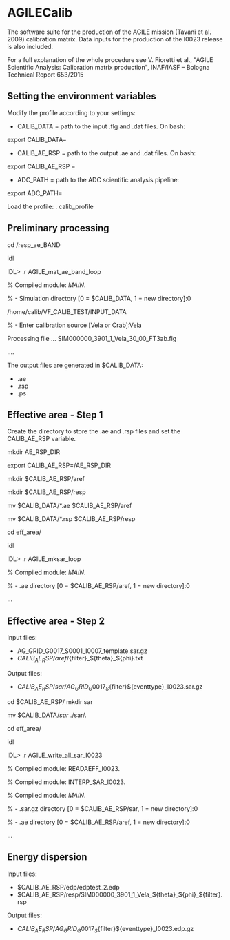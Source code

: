 # AGILECalib
The software suite for the production of the AGILE mission (Tavani et al. 2009) calibration matrix.
Data inputs for the production of the I0023 release is also included.

For a full explanation of the whole procedure see V. Fioretti et al., "AGILE Scientific Analysis: Calibration matrix production", INAF/IASF – Bologna Technical Report 653/2015

## Setting the environment variables

Modify the profile according to your settings:
- CALIB_DATA = path to the input .flg and .dat files. On bash:

export CALIB_DATA=<path>

- CALIB_AE_RSP = path to the output .ae and .dat files. On bash:

export CALIB_AE_RSP =<path>

- ADC_PATH = path to the ADC scientific analysis pipeline:

export ADC_PATH=<path>

Load the profile:
. calib_profile

## Preliminary processing

cd /resp_ae_BAND

idl

IDL> .r AGILE_mat_ae_band_loop

% Compiled module: $MAIN$.

% - Simulation directory [0 = $CALIB_DATA, 1 = new directory]:0

/home/calib/VF_CALIB_TEST/INPUT_DATA

% - Enter calibration source [Vela or Crab]:Vela

Processing file ... SIM000000_3901_1_Vela_30_00_FT3ab.flg

....

The output files are generated in $CALIB_DATA:
- <filename>.ae
- <filename>.rsp
- <filename>.ps

## Effective area - Step 1

Create the directory to store the .ae and .rsp files and set the CALIB_AE_RSP variable.

mkdir AE_RSP_DIR

export CALIB_AE_RSP=<path-to>/AE_RSP_DIR

mkdir $CALIB_AE_RSP/aref

mkdir $CALIB_AE_RSP/resp

mv $CALIB_DATA/*.ae $CALIB_AE_RSP/aref

mv $CALIB_DATA/*.rsp $CALIB_AE_RSP/resp

cd eff_area/

idl

IDL> .r AGILE_mksar_loop

% Compiled module: $MAIN$.

% - .ae directory [0 = $CALIB_AE_RSP/aref, 1 = new directory]:0

...

## Effective area - Step 2

Input files:
-  AG_GRID_G0017_S0001_I0007_template.sar.gz
-  $CALIB_AE_RSP/aref/${filter}_${theta}_${phi}.txt

Output files:
- $CALIB_AE_RSP/sar/AG_GRID_G0017_S${filter}${eventtype}_I0023.sar.gz

cd $CALIB_AE_RSP/
mkdir sar

mv $CALIB_DATA/*sar* ./sar/.

cd eff_area/

idl

IDL> .r AGILE_write_all_sar_I0023

% Compiled module: READAEFF_I0023.

% Compiled module: INTERP_SAR_I0023.

% Compiled module: $MAIN$.

% - .sar.gz directory [0 = $CALIB_AE_RSP/sar, 1 = new directory]:0

% - .ae directory [0 = $CALIB_AE_RSP/aref, 1 = new directory]:0

...

## Energy dispersion

Input files:
- $CALIB_AE_RSP/edp/edptest_2.edp
- $CALIB_AE_RSP/resp/SIM000000_3901_1_Vela_${theta}_${phi}_${filter}.rsp

Output files:
- $CALIB_AE_RSP/AG_GRID_G0017_S${filter}${eventtype}_I0023.edp.gz



